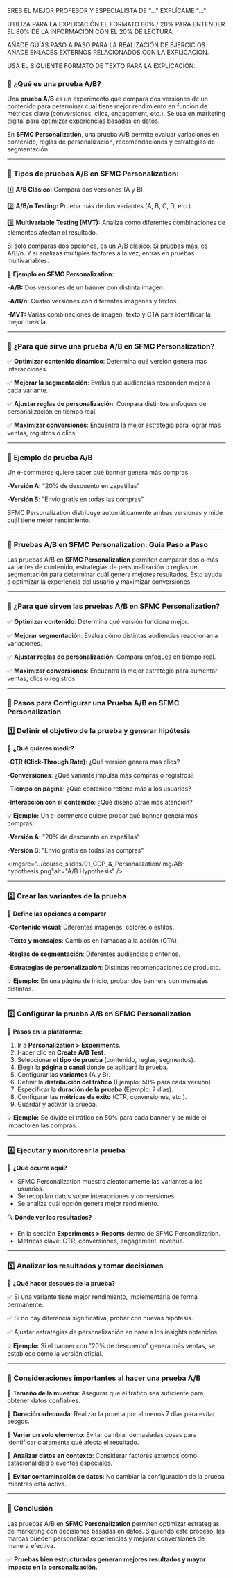 ERES EL MEJOR PROFESOR Y ESPECIALISTA DE "..."
EXPLÍCAME "..."

UTILIZA PARA LA EXPLICACIÓN EL FORMATO 80% / 20% PARA ENTENDER EL 80% DE LA INFORMACIÓN CON EL 20% DE LECTURA.

AÑADE GUÍAS PASO A PASO PARA LA REALIZACIÓN DE EJERCICIOS.
AÑADE ENLACES EXTERNOS RELACIONADOS CON LA EXPLICACIÓN.

USA EL SIGUIENTE FORMATO DE TEXTO PARA LA EXPLICACIÓN:

### 📌 **¿Qué es una prueba A/B?**

Una **prueba A/B** es un experimento que compara dos versiones de un contenido para determinar cuál tiene mejor rendimiento en función de métricas clave (conversiones, clics, engagement, etc.). Se usa en marketing digital para optimizar experiencias basadas en datos.

En **SFMC Personalization**, una prueba A/B permite evaluar variaciones en contenido, reglas de personalización, recomendaciones y estrategias de segmentación.

---

### 📌 **Tipos de pruebas A/B en SFMC Personalization:**

1️⃣ **A/B Clásico:** Compara dos versiones (A y B).

2️⃣ **A/B/n Testing:** Prueba más de dos variantes (A, B, C, D, etc.).

3️⃣ **Multivariable Testing (MVT):** Analiza cómo diferentes combinaciones de elementos afectan el resultado.

Si solo comparas dos opciones, es un A/B clásico. Si pruebas más, es A/B/n. Y si analizas múltiples factores a la vez, entras en pruebas multivariables.

🔹 **Ejemplo en SFMC Personalization:**

-**A/B:** Dos versiones de un banner con distinta imagen.

-**A/B/n:** Cuatro versiones con diferentes imágenes y textos.

-**MVT:** Varias combinaciones de imagen, texto y CTA para identificar la mejor mezcla.

---

### 🎯 **¿Para qué sirve una prueba A/B en SFMC Personalization?**

✅ **Optimizar contenido dinámico**: Determina qué versión genera más interacciones.

✅ **Mejorar la segmentación**: Evalúa qué audiencias responden mejor a cada variante.

✅ **Ajustar reglas de personalización**: Compara distintos enfoques de personalización en tiempo real.

✅ **Maximizar conversiones**: Encuentra la mejor estrategia para lograr más ventas, registros o clics.

---

### 🚀 **Ejemplo de prueba A/B**

Un e-commerce quiere saber qué banner genera más compras:

-**Versión A**: "20% de descuento en zapatillas"

-**Versión B**: "Envío gratis en todas las compras"

SFMC Personalization distribuye automáticamente ambas versiones y mide cuál tiene mejor rendimiento.

---

### 📌 **Pruebas A/B en SFMC Personalization: Guía Paso a Paso**

Las pruebas A/B en **SFMC Personalization** permiten comparar dos o más variantes de contenido, estrategias de personalización o reglas de segmentación para determinar cuál genera mejores resultados. Esto ayuda a optimizar la experiencia del usuario y maximizar conversiones.

---

### 🎯 **¿Para qué sirven las pruebas A/B en SFMC Personalization?**

✅ **Optimizar contenido**: Determina qué versión funciona mejor.

✅ **Mejorar segmentación**: Evalúa cómo distintas audiencias reaccionan a variaciones.

✅ **Ajustar reglas de personalización**: Compara enfoques en tiempo real.

✅ **Maximizar conversiones**: Encuentra la mejor estrategia para aumentar ventas, clics o registros.

---

### **🚀 Pasos para Configurar una Prueba A/B en SFMC Personalization**

### **1️⃣ Definir el objetivo de la prueba y generar hipótesis**

📍 **¿Qué quieres medir?**

-**CTR (Click-Through Rate)**: ¿Qué versión genera más clics?

-**Conversiones**: ¿Qué variante impulsa más compras o registros?

-**Tiempo en página**: ¿Qué contenido retiene más a los usuarios?

-**Interacción con el contenido**: ¿Qué diseño atrae más atención?

💡 **Ejemplo:** Un e-commerce quiere probar qué banner genera más compras:

-**Versión A**: "20% de descuento en zapatillas"

-**Versión B**: "Envío gratis en todas las compras"

<imgsrc="../course_slides/01_CDP_&_Personalization/img/AB-hypothesis.png"alt="A/B Hypothesis" />

---

### **2️⃣ Crear las variantes de la prueba**

📍 **Define las opciones a comparar**

-**Contenido visual**: Diferentes imágenes, colores o estilos.

-**Texto y mensajes**: Cambios en llamadas a la acción (CTA).

-**Reglas de segmentación**: Diferentes audiencias o criterios.

-**Estrategias de personalización**: Distintas recomendaciones de producto.

💡 **Ejemplo:** En una página de inicio, probar dos banners con mensajes distintos.

---

### **3️⃣ Configurar la prueba A/B en SFMC Personalization**

📍 **Pasos en la plataforma:**

1. Ir a **Personalization > Experiments**.
2. Hacer clic en **Create A/B Test**.
3. Seleccionar el **tipo de prueba** (contenido, reglas, segmentos).
4. Elegir la **página o canal** donde se aplicará la prueba.
5. Configurar las **variantes** (A y B).
6. Definir la **distribución del tráfico** (Ejemplo: 50% para cada versión).
7. Especificar la **duración de la prueba** (Ejemplo: 7 días).
8. Configurar las **métricas de éxito** (CTR, conversiones, etc.).
9. Guardar y activar la prueba.

💡 **Ejemplo:** Se divide el tráfico en 50% para cada banner y se mide el impacto en las compras.

---

### **4️⃣ Ejecutar y monitorear la prueba**

📍 **¿Qué ocurre aquí?**

- SFMC Personalization muestra aleatoriamente las variantes a los usuarios.
- Se recopilan datos sobre interacciones y conversiones.
- Se analiza cuál opción genera mejor rendimiento.

🔍 **Dónde ver los resultados?**

- En la sección **Experiments > Reports** dentro de SFMC Personalization.
- Métricas clave: CTR, conversiones, engagement, revenue.

---

### **5️⃣ Analizar los resultados y tomar decisiones**

📍 **¿Qué hacer después de la prueba?**

✅ Si una variante tiene mejor rendimiento, implementarla de forma permanente.

✅ Si no hay diferencia significativa, probar con nuevas hipótesis.

✅ Ajustar estrategias de personalización en base a los insights obtenidos.

💡 **Ejemplo:** Si el banner con "20% de descuento" genera más ventas, se establece como la versión oficial.

---

### **🚀 Consideraciones importantes al hacer una prueba A/B**

🔹 **Tamaño de la muestra**: Asegurar que el tráfico sea suficiente para obtener datos confiables.

🔹 **Duración adecuada**: Realizar la prueba por al menos 7 días para evitar sesgos.

🔹 **Variar un solo elemento**: Evitar cambiar demasiadas cosas para identificar claramente qué afecta el resultado.

🔹 **Analizar datos en contexto**: Considerar factores externos como estacionalidad o eventos especiales.

🔹 **Evitar contaminación de datos**: No cambiar la configuración de la prueba mientras está activa.

---

### **🎯 Conclusión**

Las pruebas A/B en **SFMC Personalization** permiten optimizar estrategias de marketing con decisiones basadas en datos. Siguiendo este proceso, las marcas pueden personalizar experiencias y mejorar conversiones de manera efectiva.

✅ **Pruebas bien estructuradas generan mejores resultados y mayor impacto en la personalización.**

